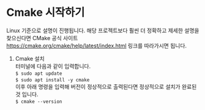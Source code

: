 # Cmake 시작하기
Linux 기준으로 설명이 진행됩니다.
해당 프로젝트보다 훨씬 더 정확하고 제세한 설명을 찾으신다면 CMake 공식 사이트 https://cmake.org/cmake/help/latest/index.html 링크를 따라가시면 됩니다.
1. Cmake 설치 </br>
    터미널에 다음과 같이 입력합니다. </br>
    `$ sudo apt update` </br>
    `$ sudo apt install -y cmake` </br>
    이후 아래 명령을 입력해 버전이 정상적으로 출력된다면 정상적으로 설치가 완료된 것 입니다. </br>
    `$ cmake --version`